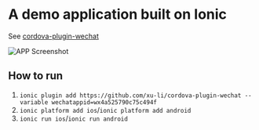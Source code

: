 # A demo application built on Ionic

See [cordova-plugin-wechat](https://github.com/xu-li/cordova-plugin-wechat)

![APP Screenshot](https://raw.githubusercontent.com/xu-li/cordova-plugin-wechat-example/master/assets/screenshot-3.png)

## How to run

1. ```ionic plugin add https://github.com/xu-li/cordova-plugin-wechat --variable wechatappid=wx4a525790c75c494f```
2. ```ionic platform add ios```/```ionic platform add android```
3. ```ionic run ios```/```ionic run android```
